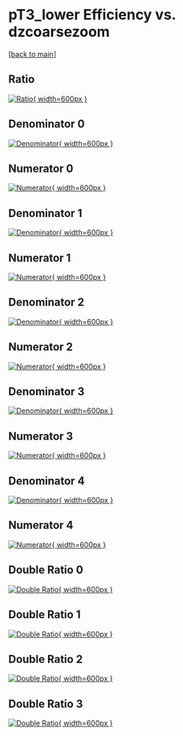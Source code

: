 # pT3_lower Efficiency vs. dzcoarsezoom

[[back to main](./)]



## Ratio

[![Ratio](../mtv/var/pT3_lower_base_0_1_eff_dzcoarsezoom.png){ width=600px }](../mtv/var/pT3_lower_base_0_1_eff_dzcoarsezoom.pdf)

## Denominator 0

[![Denominator](../mtv/den/pT3_lower_base_0_1_eff_dzcoarsezoom_den0.png){ width=600px }](../mtv/den/pT3_lower_base_0_1_eff_dzcoarsezoom_den0.pdf)

## Numerator 0

[![Numerator](../mtv/num/pT3_lower_base_0_1_eff_dzcoarsezoom_num0.png){ width=600px }](../mtv/num/pT3_lower_base_0_1_eff_dzcoarsezoom_num0.pdf)

## Denominator 1

[![Denominator](../mtv/den/pT3_lower_base_0_1_eff_dzcoarsezoom_den1.png){ width=600px }](../mtv/den/pT3_lower_base_0_1_eff_dzcoarsezoom_den1.pdf)

## Numerator 1

[![Numerator](../mtv/num/pT3_lower_base_0_1_eff_dzcoarsezoom_num1.png){ width=600px }](../mtv/num/pT3_lower_base_0_1_eff_dzcoarsezoom_num1.pdf)

## Denominator 2

[![Denominator](../mtv/den/pT3_lower_base_0_1_eff_dzcoarsezoom_den2.png){ width=600px }](../mtv/den/pT3_lower_base_0_1_eff_dzcoarsezoom_den2.pdf)

## Numerator 2

[![Numerator](../mtv/num/pT3_lower_base_0_1_eff_dzcoarsezoom_num2.png){ width=600px }](../mtv/num/pT3_lower_base_0_1_eff_dzcoarsezoom_num2.pdf)

## Denominator 3

[![Denominator](../mtv/den/pT3_lower_base_0_1_eff_dzcoarsezoom_den3.png){ width=600px }](../mtv/den/pT3_lower_base_0_1_eff_dzcoarsezoom_den3.pdf)

## Numerator 3

[![Numerator](../mtv/num/pT3_lower_base_0_1_eff_dzcoarsezoom_num3.png){ width=600px }](../mtv/num/pT3_lower_base_0_1_eff_dzcoarsezoom_num3.pdf)

## Denominator 4

[![Denominator](../mtv/den/pT3_lower_base_0_1_eff_dzcoarsezoom_den4.png){ width=600px }](../mtv/den/pT3_lower_base_0_1_eff_dzcoarsezoom_den4.pdf)

## Numerator 4

[![Numerator](../mtv/num/pT3_lower_base_0_1_eff_dzcoarsezoom_num4.png){ width=600px }](../mtv/num/pT3_lower_base_0_1_eff_dzcoarsezoom_num4.pdf)

## Double Ratio 0

[![Double Ratio](../mtv/ratio/pT3_lower_base_0_1_eff_dzcoarsezoom_ratio0.png){ width=600px }](../mtv/ratio/pT3_lower_base_0_1_eff_dzcoarsezoom_ratio0.pdf)

## Double Ratio 1

[![Double Ratio](../mtv/ratio/pT3_lower_base_0_1_eff_dzcoarsezoom_ratio1.png){ width=600px }](../mtv/ratio/pT3_lower_base_0_1_eff_dzcoarsezoom_ratio1.pdf)

## Double Ratio 2

[![Double Ratio](../mtv/ratio/pT3_lower_base_0_1_eff_dzcoarsezoom_ratio2.png){ width=600px }](../mtv/ratio/pT3_lower_base_0_1_eff_dzcoarsezoom_ratio2.pdf)

## Double Ratio 3

[![Double Ratio](../mtv/ratio/pT3_lower_base_0_1_eff_dzcoarsezoom_ratio3.png){ width=600px }](../mtv/ratio/pT3_lower_base_0_1_eff_dzcoarsezoom_ratio3.pdf)

